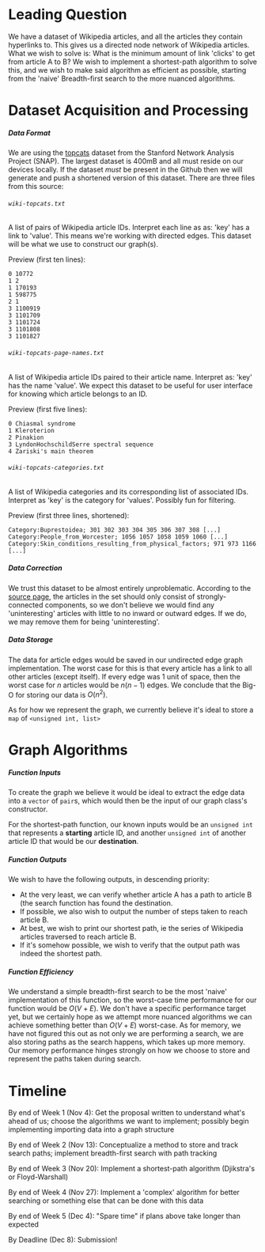 # Leading Question 
We have a dataset of Wikipedia articles, and all the articles they contain hyperlinks to. This gives us a directed node network of Wikipedia articles. What we wish to solve is: What is the minimum amount of link 'clicks' to get from article A to B? We wish to implement a shortest-path algorithm to solve this, and we wish to make said algorithm as efficient as possible, starting from the 'naive' Breadth-first search to the more nuanced algorithms.

# Dataset Acquisition and Processing

##### Data Format
We are using the [topcats](http://snap.stanford.edu/data/wiki-topcats.html) dataset from the Stanford Network Analysis Project (SNAP). The largest dataset is 400mB and all must reside on our devices locally. If the dataset *must* be present in the Github then we will generate and push a shortened version of this dataset. There are three files from this source:

###### `wiki-topcats.txt`
 
A list of pairs of Wikipedia article IDs. Interpret each line as as: 'key' has a link to 'value'. This means we're working with directed edges. This dataset will be what we use to construct our graph(s).
  
Preview (first ten lines):

```
0 10772
1 2
1 170193
1 598775
2 1
3 1100919
3 1101709
3 1101724
3 1101808
3 1101827
```

###### `wiki-topcats-page-names.txt` 

A list of Wikipedia article IDs paired to their article name. Interpret as: 'key' has the name 'value'. We expect this dataset to be useful for user interface for knowing which article belongs to an ID. 

Preview (first five lines):

```
0 Chiasmal syndrome
1 Kleroterion
2 Pinakion
3 LyndonHochschildSerre spectral sequence
4 Zariski's main theorem
```

######  `wiki-topcats-categories.txt`

A list of Wikipedia categories and its corresponding list of associated IDs. Interpret as 'key' is the category for 'values'. Possibly fun for filtering.

Preview (first three lines, shortened):

```
Category:Buprestoidea; 301 302 303 304 305 306 307 308 [...]
Category:People_from_Worcester; 1056 1057 1058 1059 1060 [...]
Category:Skin_conditions_resulting_from_physical_factors; 971 973 1166 [...]
```

##### Data Correction
We trust this dataset to be almost entirely unproblematic. According to the [source page](http://snap.stanford.edu/data/wiki-topcats.html), the articles in the set should only consist of strongly-connected components, so we don't believe we would find any 'uninteresting' articles with little to no inward or outward edges. If we do, we may remove them for being 'uninteresting'.

##### Data Storage
The data for article edges would be saved in our undirected edge graph implementation. The worst case for this is that every article has a link to all other articles (except itself). If every edge was 1 unit of space, then the worst case for $n$ articles would be $n (n-1)$ edges. We conclude that the Big-O for storing our data is $O(n^2)$.

As for how we represent the graph, we currently believe it's ideal to store a `map` of `<unsigned int, list>`


# Graph Algorithms


##### Function Inputs
To create the graph we believe it would be ideal to extract the edge data into a `vector` of `pair`s, which would then be the input of our graph class's constructor.

For the shortest-path function, our known inputs would be an `unsigned int` that represents a **starting** article ID, and another `unsigned int` of another article ID that would be our **destination**. 

##### Function Outputs
We wish to have the following outputs, in descending priority:
- At the very least, we can verify whether article A has a path to article B (the search function has found the destination.
- If possible, we also wish to output the number of steps taken to reach article B.
- At best, we wish to print our shortest path, ie the series of Wikipedia articles traversed to reach article B.
- If it's somehow possible, we wish to verify that the output path was indeed the shortest path.

##### Function Efficiency
We understand a simple breadth-first search to be the most 'naive' implementation of this function, so the worst-case time performance for our function would be $O(V + E)$. We don't have a specific performance target yet, but we certainly hope as we attempt more nuanced algorithms we can achieve something better than $O(V + E)$ worst-case. As for memory, we have not figured this out as not only we are performing a search, we are also storing paths as the search happens, which takes up more memory. Our memory performance hinges strongly on how we choose to store and represent the paths taken during search.

# Timeline

By end of Week 1 (Nov 4): Get the proposal written to understand what's ahead of us; choose the algorithms we want to implement; possibly begin implementing importing data into a graph structure

By end of Week 2 (Nov 13): Conceptualize a method to store and track search paths; implement breadth-first search with path tracking

By end of Week 3 (Nov 20): Implement a shortest-path algorithm (Djikstra's or Floyd-Warshall)

By end of Week 4 (Nov 27): Implement a 'complex' algorithm for better searching or something else that can be done with this data

By end of Week 5 (Dec 4): "Spare time" if plans above take longer than expected

By Deadline (Dec 8): Submission!
